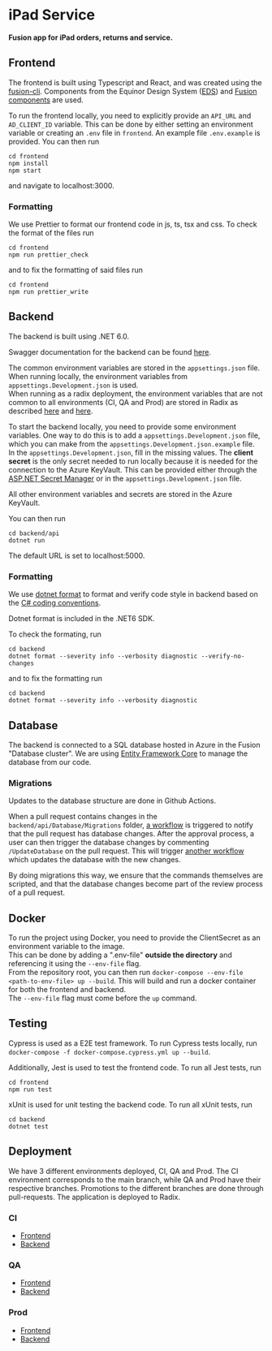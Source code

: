 # iPad Service
**Fusion app for iPad orders, returns and service.**

## Frontend
The frontend is built using Typescript and React, and was created using the
[fusion-cli](https://github.com/equinor/fusion-cli). Components from the
Equinor Design System ([EDS](https://eds.equinor.com/)) and
[Fusion components](https://github.com/equinor/fusion-components) are used. 

To run the frontend locally, you need to explicitly provide an ``API_URL``
and ``AD_CLIENT_ID`` variable. This can be done by either setting an environment variable or creating
an ``.env`` file in ``frontend``. An example file ``.env.example`` is provided.
You can then run
```
cd frontend
npm install
npm start
```
and navigate to localhost:3000.

### Formatting
We use Prettier to format our frontend code in js, ts, tsx and css.
To check the format of the files run
```
cd frontend
npm run prettier_check
```
and to fix the formatting of said files run
```
cd frontend
npm run prettier_write
```

## Backend
The backend is built using .NET 6.0.  

Swagger documentation for the backend can be found 
[here](https://backend-fusion-ipad-service-prod.radix.equinor.com/swagger).  

The common environment variables are stored in the ``appsettings.json`` file.
When running locally, the environment variables from ``appsettings.Development.json``
is used.  
When running as a radix deployment, the environment variables that are not common
to all environments (CI, QA and Prod) are stored in Radix as described
[here](https://www.radix.equinor.com/docs/topic-runtime-env/#environment-variables)
and
[here](https://www.radix.equinor.com/docs/topic-concepts/#secret).

To start the backend locally, you need to provide some environment variables.
One way to do this is to add a ``appsettings.Development.json`` file, which 
you can make from the ``appsettings.Development.json.example`` file.  
In the ``appsettings.Development.json``, fill in the missing values.
The **client secret** is the only secret needed to run locally because it is
needed for the connection to the Azure KeyVault.
This can be provided either through the
[ASP.NET Secret Manager](https://www.sharepointcafe.net/2021/04/secret-manager-in-dotnet-core.html)
or in the `appsettings.Development.json` file.
  
All other environment variables and secrets are stored in the Azure KeyVault.
  
You can then run
```
cd backend/api
dotnet run
```
The default URL is set to localhost:5000.

### Formatting
We use [dotnet format](https://docs.microsoft.com/en-us/dotnet/core/tools/dotnet-format)
to format and verify code style in backend based on the 
[C# coding conventions](https://docs.microsoft.com/en-us/dotnet/csharp/fundamentals/coding-style/coding-conventions).  

Dotnet format is included in the .NET6 SDK.

To check the formating, run 
```
cd backend
dotnet format --severity info --verbosity diagnostic --verify-no-changes
```
and to fix the formatting run
```
cd backend
dotnet format --severity info --verbosity diagnostic
```
  
## Database
The backend is connected to a SQL database hosted in Azure in the Fusion "Database cluster".
We are using 
[Entity Framework Core](https://docs.microsoft.com/en-us/ef/core/)
to manage the database from our code.

### Migrations
Updates to the database structure are done in Github Actions.  
  
When a pull request contains changes in the `backend/api/Database/Migrations` folder,
[a workflow](https://github.com/equinor/fusion-app-iPad/blob/main/.github/workflows/notifyMigrationChanges.yml)
is triggered to notify that the pull request has database changes.
After the approval process, a user can then trigger the database changes by commenting
`/UpdateDatabase` on the pull request.
This will trigger 
[another workflow](https://github.com/equinor/fusion-app-iPad/blob/main/.github/workflows/updateDatabase.yml) 
which updates the database with the new changes.
  
By doing migrations this way, we ensure that the commands themselves are scripted, and that the database
changes become part of the review process of a pull request.
  
## Docker
To run the project using Docker, you need to provide the ClientSecret as an environment variable to the image.  
This can be done by adding a ".env-file" **outside the directory** and referencing it using the `--env-file` flag.  
From the repository root, you can then run ``docker-compose --env-file <path-to-env-file> up --build``. This will
build and run a docker container for both the frontend and backend.  
The `--env-file` flag must come before the `up` command.

## Testing
Cypress is used as a E2E test framework. To run Cypress tests locally, run
``docker-compose -f docker-compose.cypress.yml up --build``.

Additionally, Jest is used to test the frontend code. To run all Jest tests, run
```
cd frontend
npm run test
```

xUnit is used for unit testing the backend code. To run all xUnit tests, run
```
cd backend
dotnet test
```  

## Deployment
We have 3 different environments deployed, CI, QA and Prod. The CI environment corresponds to the main branch,
while QA and Prod have their respective branches. Promotions to the different branches are done through pull-requests.
The application is deployed to Radix.

### CI
* [Frontend](https://frontend-fusion-ipad-service-ci.radix.equinor.com/)
* [Backend](https://backend-fusion-ipad-service-ci.radix.equinor.com/swagger)

### QA
* [Frontend](https://frontend-fusion-ipad-service-qa.radix.equinor.com/)
* [Backend](https://backend-fusion-ipad-service-qa.radix.equinor.com/swagger)

### Prod
* [Frontend](https://frontend-fusion-ipad-service-prod.radix.equinor.com/)
* [Backend](https://backend-fusion-ipad-service-prod.radix.equinor.com/swagger)
